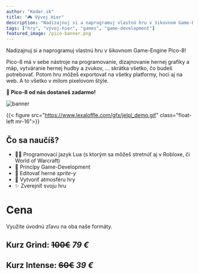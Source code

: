 ```yaml
---
author: "Koder.sk"
title: "🎮 Vývoj Hier"
description: "Nadizajnuj si a naprogramuj vlastnú hru v šikovnom Game-Engine Pico-8."
tags: ["hry", "vývoj-hier", "games", "game-development"]
featured_image: /pico-banner.png
---
```


Nadizajnuj si a naprogramuj vlastnú hru v šikovnom Game-Engine Pico-8! 

<!--more-->

Pico-8 má v sebe nástroje na programovanie, dizajnovanie hernej grafiky a máp, vytváranie hernej hudby a zvukov, ... skrátka všetko, čo budeš potrebovať. Potom hru môžeš exportovať na všetky platformy, hoci aj na web. A to všetko v milom pixelovom štýle.

**🎁 Pico-8 od nás dostaneš zadarmo!**

![banner](/pico-banner.png)

{{< figure src="https://www.lexaloffle.com/gfx/jelpi_demo.gif" class="float-left mr-16">}}

## Čo sa naučíš?
- 👨‍💻 Programovací jazyk Lua (s ktorým sa môžeš stretnúť aj v Robloxe, či World of Warcraft)
- 🎲 Princípy Game-Development
- 🎨 Editovať herné *sprite-y*
- 🎵 Vytvoriť atmosféru hry
- ✨ Zverejniť svoju hru
# Cena
Využite úvodnú zľavu na oba naše formáty.
## Kurz Grind:   ~~100€~~  *79 €*
## Kurz Intense: ~~60€~~  *39 €*

